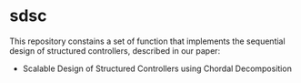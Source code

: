 # sdsc
This repository constains a set of function that implements the sequential design of structured controllers, described in our paper:
* Scalable Design of Structured Controllers using Chordal Decomposition
